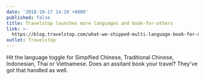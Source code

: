 ```yaml
---
date: '2018-10-17 14:10 +0800'
published: false
title: Travelstop launches more languages and book-for-others
link: >-
  https://blog.travelstop.com/what-we-shipped-multi-language-book-for-others-and-more/
outlet: Travelstop
---
```

Hit the language toggle for Simplfied Chinese, Traditional Chinese, Indonesian, Thai or Vietnamese. Does an assitant book your travel? They've got that handled as well.
